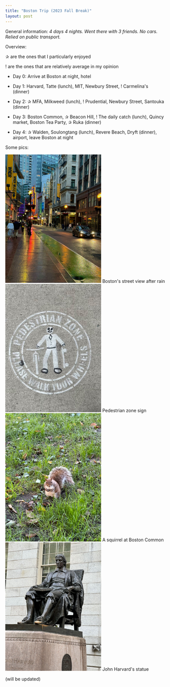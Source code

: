 ```yaml
---
title: "Boston Trip (2023 Fall Break)"
layout: post
---
```

General information: _4 days 4 nights. Went there with 3 friends. No cars. Relied on public transport._

Overview:

✰ are the ones that I particularly enjoyed

! are the ones that are relatively average in my opinion

* Day 0: Arrive at Boston at night, hotel

* Day 1: Harvard, Tatte (lunch), MIT, Newbury Street, ! Carmelina's (dinner)

* Day 2: ✰ MFA, Milkweed (lunch), ! Prudential, Newbury Street, Santouka (dinner)

* Day 3: Boston Common, ✰ Beacon Hill, ! The daily catch (lunch), Quincy market, Boston Tea Party, ✰ Ruka (dinner)

* Day 4: ✰ Walden, Soulongtang (lunch), Revere Beach, Dryft (dinner), airport, leave Boston at night

Some pics: 

<img src="/assets/bos1.jpg" alt="Bos street view" width="302" height="403"> Boston's street view after rain
<img src="/assets/bos2.jpg" alt="Pedestrian zone" width="302" height="403"> Pedestrian zone sign
<img src="/assets/bos3.jpg" alt="Squirrel" width="302" height="403"> A squirrel at Boston Common
<img src="/assets/bos4.jpg" alt="John Harvard" width="302" height="403"> John Harvard's statue

(will be updated)
